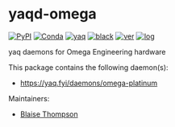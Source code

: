 # yaqd-omega

[![PyPI](https://img.shields.io/pypi/v/yaqd-omega)](https://pypi.org/project/yaqd-omega)
[![Conda](https://img.shields.io/conda/vn/conda-forge/yaqd-omega)](https://anaconda.org/conda-forge/yaqd-omega)
[![yaq](https://img.shields.io/badge/framework-yaq-orange)](https://yaq.fyi/)
[![black](https://img.shields.io/badge/code--style-black-black)](https://black.readthedocs.io/)
[![ver](https://img.shields.io/badge/calver-YYYY.M.MICRO-blue)](https://calver.org/)
[![log](https://img.shields.io/badge/change-log-informational)](https://github.com/yaq-project/yaqd-omega/-/blob/main/CHANGELOG.md)

yaq daemons for Omega Engineering hardware

This package contains the following daemon(s):

- https://yaq.fyi/daemons/omega-platinum

Maintainers:

- [Blaise Thompson](https://github.com/untzag)
